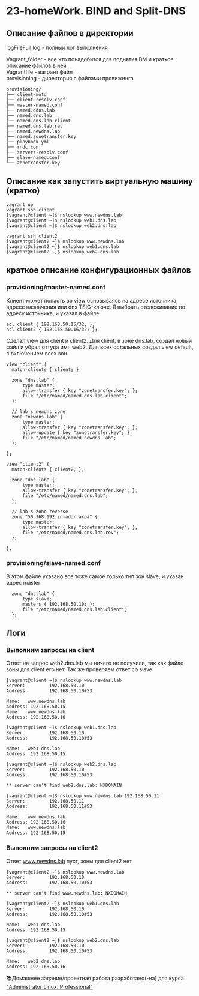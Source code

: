 # 23-homeWork. BIND and Split-DNS
## Описание файлов в директории
logFileFull.log - полный лог выполнения  

Vagrant_folder - все что понадобится для поднятия ВМ и краткое описание файлов в ней  
Vagrantfile - вагрант файл  
provisioning - директория с файлами провижинга  
```
provisioning/
├── client-motd
├── client-resolv.conf
├── master-named.conf
├── named.ddns.lab
├── named.dns.lab
├── named.dns.lab.client
├── named.dns.lab.rev
├── named.newdns.lab
├── named.zonetransfer.key
├── playbook.yml
├── rndc.conf
├── servers-resolv.conf
├── slave-named.conf
└── zonetransfer.key
```

## Описание как запустить виртуальную машину (кратко)
```
vagrant up
vagrant ssh client
[vagrant@client ~]$ nslookup www.newdns.lab
[vagrant@client ~]$ nslookup web1.dns.lab
[vagrant@client ~]$ nslookup web2.dns.lab

vagrant ssh client2
[vagrant@client2 ~]$ nslookup www.newdns.lab
[vagrant@client2 ~]$ nslookup web1.dns.lab
[vagrant@client2 ~]$ nslookup web2.dns.lab
```

## краткое описание конфигурационных файлов
### provisioning/master-named.conf
Клиент может попасть во view основываясь на адресе источника, адресе назначения или dns TSIG-ключе. Я выбрать отслеживание по адресу источника, и указал в файле 
```
acl client { 192.168.50.15/32; };
acl client2 { 192.168.50.16/32; };
```
Сделал view для client и client2. Для client, в зоне dns.lab, создал новый файл и убрал оттуда имя web2. Для всех остальных создал view default, с включением всех зон.
```
view "client" {
  match-clients { client; };

  zone "dns.lab" {
      type master;
      allow-transfer { key "zonetransfer.key"; };
      file "/etc/named/named.dns.lab.client";
  };

  // lab's newdns zone
  zone "newdns.lab" {
      type master;
      allow-transfer { key "zonetransfer.key"; };
      allow-update { key "zonetransfer.key"; };
      file "/etc/named/named.newdns.lab";
  };

};

view "client2" {
  match-clients { client2; };

  zone "dns.lab" {
      type master;
      allow-transfer { key "zonetransfer.key"; };
      file "/etc/named/named.dns.lab";
  };

  // lab's zone reverse
  zone "50.168.192.in-addr.arpa" {
      type master;
      allow-transfer { key "zonetransfer.key"; };
      file "/etc/named/named.dns.lab.rev";
  };

};
```
### provisioning/slave-named.conf
В этом файле указано все тоже самое только тип зон slave, и указан адрес master
```
  zone "dns.lab" {
      type slave;
      masters { 192.168.50.10; };
      file "/etc/named/named.dns.lab.client";
  };
```

## Логи
### Выполним запросы на client
Ответ на запрос web2.dns.lab мы ничего не получили, так как файле зоны для client его нет. Так же проверяем ответ со slave.
```
[vagrant@client ~]$ nslookup www.newdns.lab
Server:         192.168.50.10
Address:        192.168.50.10#53

Name:   www.newdns.lab
Address: 192.168.50.15
Name:   www.newdns.lab
Address: 192.168.50.16

[vagrant@client ~]$ nslookup web1.dns.lab
Server:         192.168.50.10
Address:        192.168.50.10#53

Name:   web1.dns.lab
Address: 192.168.50.15

[vagrant@client ~]$ nslookup web2.dns.lab
Server:         192.168.50.10
Address:        192.168.50.10#53

** server can't find web2.dns.lab: NXDOMAIN

[vagrant@client ~]$ nslookup www.newdns.lab 192.168.50.11
Server:         192.168.50.11
Address:        192.168.50.11#53

Name:   www.newdns.lab
Address: 192.168.50.16
Name:   www.newdns.lab
Address: 192.168.50.15
```
### Выполним запросы на client2
Ответ www.newdns.lab пуст, зоны для client2 нет
```
[vagrant@client2 ~]$ nslookup www.newdns.lab
Server:         192.168.50.10
Address:        192.168.50.10#53

** server can't find www.newdns.lab: NXDOMAIN

[vagrant@client2 ~]$ nslookup web1.dns.lab
Server:         192.168.50.10
Address:        192.168.50.10#53

Name:   web1.dns.lab
Address: 192.168.50.15

[vagrant@client2 ~]$ nslookup web2.dns.lab
Server:         192.168.50.10
Address:        192.168.50.10#53

Name:   web2.dns.lab
Address: 192.168.50.16
```

📚Домашнее задание/проектная работа разработано(-на) для курса ["Administrator Linux. Professional"](https://otus.ru/lessons/linux-professional/)
